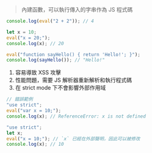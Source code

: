 > 內建函數，可以執行傳入的字串作為 JS 程式碼

```js
console.log(eval("2 + 2")); // 4
```

```js
let x = 10;
eval("x = 20;");
console.log(x); // 20
```

```js
eval("function sayHello() { return 'Hello!'; }");
console.log(sayHello()); // "Hello!"
```

1. 容易導致 XSS 攻擊
2. 性能問題，需要 JS 解析器重新解析和執行程式碼
3. 在 strict mode 下不會影響外部作用域

```js
// 錯誤範例
"use strict";
eval("var x = 10;");
console.log(x); // ReferenceError: x is not defined
```

```js
"use strict";
let x;
eval("x = 10;"); // `x` 已經在外部聲明，因此可以被修改
console.log(x); // 10
```

